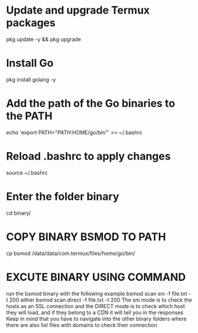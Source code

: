 # Update and upgrade Termux packages
pkg update -y && pkg upgrade 

# Install Go
pkg install golang -y

# Add the path of the Go binaries to the PATH
echo 'export PATH="$PATH:$HOME/go/bin"' >> ~/.bashrc

# Reload .bashrc to apply changes
source ~/.bashrc

# Enter the folder binary
cd binary/

# COPY BINARY BSMOD TO PATH
cp bsmod /data/data/com.termux/files/home/go/bin/

# EXCUTE BINARY USING COMMAND
run the bsmod binary with the following example
bsmod scan sni -f file.txt -t 200
either
bsmod scan direct -f file.txt -t 200
The sni mode is to check the hosts as an SSL connection and the DIRECT mode is to check which host they will load, and if they belong to a CDN it will tell you in the responses
Keep in mind that you have to navigate into the other binary folders where there are also list files with domains to check their connection

